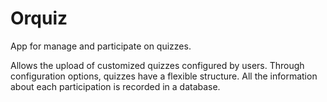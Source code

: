 # Orquiz

App for manage and participate on quizzes.

Allows the upload of customized quizzes configured by users. Through configuration options,
quizzes have a flexible structure. All the information about each participation is recorded in a
database.